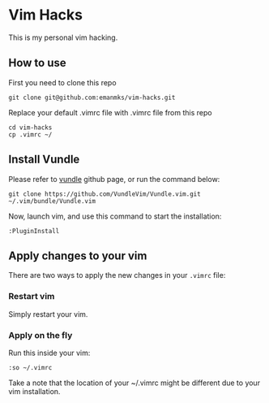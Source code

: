 # Vim Hacks

This is my personal vim hacking.

## How to use

First you need to clone this repo
```
git clone git@github.com:emanmks/vim-hacks.git
```

Replace your default .vimrc file with .vimrc file from this repo
```
cd vim-hacks
cp .vimrc ~/
```

## Install Vundle

Please refer to [vundle](https://github.com/VundleVim/Vundle.vim) github page, or run the command below:
```
git clone https://github.com/VundleVim/Vundle.vim.git ~/.vim/bundle/Vundle.vim
```
Now, launch vim, and use this command to start the installation:
```
:PluginInstall
```

## Apply changes to your vim

There are two ways to apply the new changes in your `.vimrc` file:

### Restart vim
Simply restart your vim.

### Apply on the fly
Run this inside your vim:
```
:so ~/.vimrc
```
Take a note that the location of your ~/.vimrc might be different due to your vim installation.